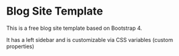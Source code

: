 # Blog Site Template
This is a free blog site template based on Bootstrap 4.

It has a left sidebar and is customizable via CSS variables (custom properties)